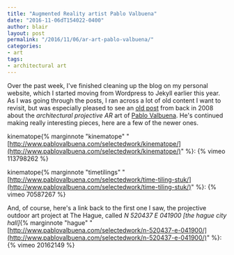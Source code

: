 ```yaml
---
title: "Augmented Reality artist Pablo Valbuena" 
date: "2016-11-06dT154022-0400" 
author: blair
layout: post
permalink: "/2016/11/06/ar-art-pablo-valbuena/"
categories:
- art
tags:
- architectural art
---
```

Over the past week, I've finished cleaning up the blog on my personal website, which I started moving from Wordpress to Jekyll earlier this year.  As I was going through the posts, I ran across a lot of old content I want to revisit, but was especially pleased to see an [old post](/2008/09/30/ar-art-todaysart08/) from back in 2008 about the _architectural projective AR_ art of [Pablo Valbuena](http://www.pablovalbuena.com/).  He's continued making really interesting pieces, here are a few of the newer ones.

kinematope{% marginnote "kinematope" "[http://www.pablovalbuena.com/selectedwork/kinematope/](http://www.pablovalbuena.com/selectedwork/kinematope/)" %}:
{% vimeo 113798262 %}

kinematope{% marginnote "timetilings" "[http://www.pablovalbuena.com/selectedwork/time-tiling-stuk/](http://www.pablovalbuena.com/selectedwork/time-tiling-stuk/)" %}:
{% vimeo 70587267 %}

And, of course, here's a link back to the first one I saw, the projective outdoor art project at The Hague, called _N 520437 E 041900 \[the hague city hall\]_{% marginnote "hague" "[http://www.pablovalbuena.com/selectedwork/n-520437-e-041900/](http://www.pablovalbuena.com/selectedwork/n-520437-e-041900/)" %}:
{% vimeo 20162149 %}

